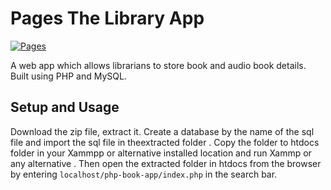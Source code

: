 
# Pages The Library App
 
[![Pages](https://i.ibb.co/Ks27rwr/https-drive-google.jpg)](https://drive.google.com/open?id=1IAmSX5UitFy8HGYuQOs-Griqe4jjckPY "Pages")


A web app which allows librarians to store book and audio book details. Built using PHP and MySQL.


## Setup and Usage

Download the zip file, extract it. Create a database by the name of the sql file and import the sql file in theextracted folder . Copy the folder to htdocs folder in your Xammpp or alternative installed location and run Xammp or any alternative . Then open the extracted folder in htdocs from the browser by entering `localhost/php-book-app/index.php` in the search bar.
